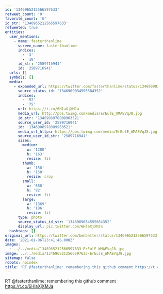 ```yaml
---
id: '1346965212566597633'
retweet_count: '0'
favorite_count: '0'
id_str: '1346965212566597633'
retweeted: true
entities:
  user_mentions:
    - name: fasterthanlime
      screen_name: fasterthanlime
      indices:
        - '3'
        - '18'
      id_str: '2589716941'
      id: '2589716941'
  urls: []
  symbols: []
  media:
    - expanded_url: https://twitter.com/fasterthanlime/status/1346909034595684352/photo/1
      source_status_id: '1346909034595684352'
      indices:
        - '52'
        - '75'
      url: https://t.co/6HlaXjXMJa
      media_url: http://pbs.twimg.com/media/ErEulE_WMAEVqJ8.jpg
      id_str: '1346908978089963521'
      source_user_id: '2589716941'
      id: '1346908978089963521'
      media_url_https: https://pbs.twimg.com/media/ErEulE_WMAEVqJ8.jpg
      source_user_id_str: '2589716941'
      sizes:
        medium:
          w: '1200'
          h: '163'
          resize: fit
        thumb:
          w: '150'
          h: '150'
          resize: crop
        small:
          w: '680'
          h: '92'
          resize: fit
        large:
          w: '1369'
          h: '186'
          resize: fit
      type: photo
      source_status_id_str: '1346909034595684352'
      display_url: pic.twitter.com/6HlaXjXMJa
  hashtags: []
original_url: https://twitter.com/benbalter/status/1346965212566597633
date: '2021-01-06T23:41:46.000Z'
images:
  - ../../media/1346965212566597633-ErEulE_WMAEVqJ8.jpg
image: ../../media/1346965212566597633-ErEulE_WMAEVqJ8.jpg
sitemap: false
robots: noindex
title: 'RT @fasterthanlime: remembering this github comment https://t.co/6HlaXjXMJa'
---
```


RT @fasterthanlime: remembering this github comment https://t.co/6HlaXjXMJa